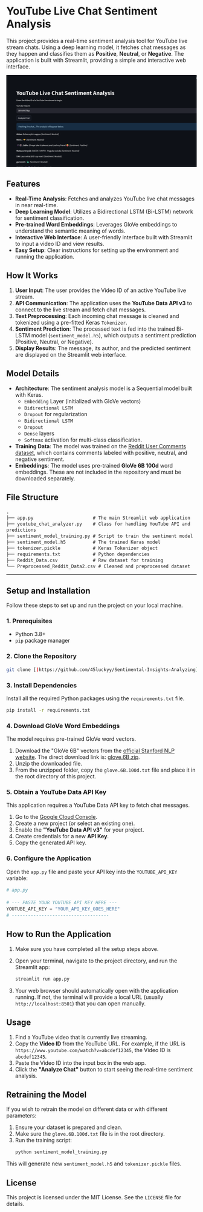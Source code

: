 # YouTube Live Chat Sentiment Analysis

This project provides a real-time sentiment analysis tool for YouTube live stream chats. Using a deep learning model, it fetches chat messages as they happen and classifies them as **Positive**, **Neutral**, or **Negative**. The application is built with Streamlit, providing a simple and interactive web interface.

![Demo Screenshot](https://github.com/45luckyy/Sentimental-Insights-Analyzing/blob/main/Sentimental%20Insights%20Interface.png)

## Features
- **Real-Time Analysis**: Fetches and analyzes YouTube live chat messages in near real-time.
- **Deep Learning Model**: Utilizes a Bidirectional LSTM (Bi-LSTM) network for sentiment classification.
- **Pre-trained Word Embeddings**: Leverages GloVe embeddings to understand the semantic meaning of words.
- **Interactive Web Interface**: A user-friendly interface built with Streamlit to input a video ID and view results.
- **Easy Setup**: Clear instructions for setting up the environment and running the application.

## How It Works
1.  **User Input**: The user provides the Video ID of an active YouTube live stream.
2.  **API Communication**: The application uses the **YouTube Data API v3** to connect to the live stream and fetch chat messages.
3.  **Text Preprocessing**: Each incoming chat message is cleaned and tokenized using a pre-fitted Keras `Tokenizer`.
4.  **Sentiment Prediction**: The processed text is fed into the trained Bi-LSTM model (`sentiment_model.h5`), which outputs a sentiment prediction (Positive, Neutral, or Negative).
5.  **Display Results**: The message, its author, and the predicted sentiment are displayed on the Streamlit web interface.

## Model Details
- **Architecture**: The sentiment analysis model is a Sequential model built with Keras.
    - `Embedding` Layer (initialized with GloVe vectors)
    - `Bidirectional LSTM`
    - `Dropout` for regularization
    - `Bidirectional LSTM`
    - `Dropout`
    - `Dense` layers
    - `Softmax` activation for multi-class classification.
- **Training Data**: The model was trained on the [Reddit User Comments dataset](https://www.kaggle.com/datasets/cosmos98/twitter-and-reddit-sentimental-analysis-dataset), which contains comments labeled with positive, neutral, and negative sentiment.
- **Embeddings**: The model uses pre-trained **GloVe 6B 100d** word embeddings. These are not included in the repository and must be downloaded separately.

## File Structure

```
.
├── app.py                      # The main Streamlit web application
├── youtube_chat_analyzer.py    # Class for handling YouTube API and predictions
├── sentiment_model_training.py # Script to train the sentiment model
├── sentiment_model.h5          # The trained Keras model
├── tokenizer.pickle            # Keras Tokenizer object
├── requirements.txt            # Python dependencies
├── Reddit_Data.csv             # Raw dataset for training
└── Preprocessed_Reddit_Data2.csv # Cleaned and preprocessed dataset
```

---

## Setup and Installation

Follow these steps to set up and run the project on your local machine.

### 1. Prerequisites
- Python 3.8+
- `pip` package manager

### 2. Clone the Repository
```bash
git clone [(https://github.com/45luckyy/Sentimental-Insights-Analyzing)](https://github.com/45luckyy/Sentimental-Insights-Analyzing)
```

### 3. Install Dependencies
Install all the required Python packages using the `requirements.txt` file.
```bash
pip install -r requirements.txt
```

### 4. Download GloVe Word Embeddings
The model requires pre-trained GloVe word vectors.
1.  Download the "GloVe 6B" vectors from the [official Stanford NLP website](https://nlp.stanford.edu/projects/glove/). The direct download link is: [glove.6B.zip](http://nlp.stanford.edu/data/glove.6B.zip).
2.  Unzip the downloaded file.
3.  From the unzipped folder, copy the `glove.6B.100d.txt` file and place it in the root directory of this project.

### 5. Obtain a YouTube Data API Key
This application requires a YouTube Data API key to fetch chat messages.
1.  Go to the [Google Cloud Console](https://console.cloud.google.com/).
2.  Create a new project (or select an existing one).
3.  Enable the **"YouTube Data API v3"** for your project.
4.  Create credentials for a new **API Key**.
5.  Copy the generated API key.

### 6. Configure the Application
Open the `app.py` file and paste your API key into the `YOUTUBE_API_KEY` variable:

```python
# app.py

# --- PASTE YOUR YOUTUBE API KEY HERE ---
YOUTUBE_API_KEY = "YOUR_API_KEY_GOES_HERE" 
# ------------------------------------
```

## How to Run the Application

1.  Make sure you have completed all the setup steps above.
2.  Open your terminal, navigate to the project directory, and run the Streamlit app:

    ```bash
    streamlit run app.py
    ```
3.  Your web browser should automatically open with the application running. If not, the terminal will provide a local URL (usually `http://localhost:8501`) that you can open manually.

## Usage
1.  Find a YouTube video that is currently live streaming.
2.  Copy the **Video ID** from the YouTube URL. For example, if the URL is `https://www.youtube.com/watch?v=abcdef12345`, the Video ID is `abcdef12345`.
3.  Paste the Video ID into the input box in the web app.
4.  Click the **"Analyze Chat"** button to start seeing the real-time sentiment analysis.

## Retraining the Model
If you wish to retrain the model on different data or with different parameters:
1.  Ensure your dataset is prepared and clean.
2.  Make sure the `glove.6B.100d.txt` file is in the root directory.
3.  Run the training script:
    ```bash
    python sentiment_model_training.py
    ```
This will generate new `sentiment_model.h5` and `tokenizer.pickle` files.

## License
This project is licensed under the MIT License. See the `LICENSE` file for details.
